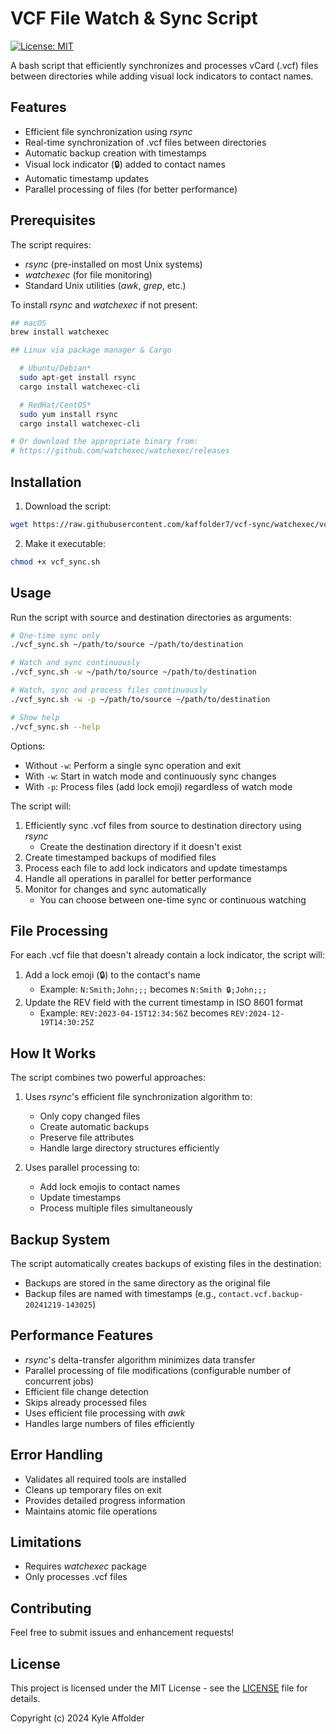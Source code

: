 # VCF File Watch & Sync Script

[![License: MIT](https://img.shields.io/badge/License-MIT-yellow.svg)](https://opensource.org/licenses/MIT)

A bash script that efficiently synchronizes and processes vCard (.vcf) files between directories while adding visual lock indicators to contact names.

## Features

- Efficient file synchronization using _rsync_
- Real-time synchronization of .vcf files between directories
- Automatic backup creation with timestamps
- Visual lock indicator (🔒) added to contact names
- Automatic timestamp updates
- Parallel processing of files (for better performance)

## Prerequisites

The script requires:

- _rsync_ (pre-installed on most Unix systems)
- _watchexec_ (for file monitoring)
- Standard Unix utilities (_awk_, _grep_, etc.)

To install _rsync_ and _watchexec_ if not present:

```bash
## macOS
brew install watchexec

## Linux via package manager & Cargo

  # Ubuntu/Debian*
  sudo apt-get install rsync
  cargo install watchexec-cli

  # RedHat/CentOS*
  sudo yum install rsync
  cargo install watchexec-cli

# Or download the appropriate binary from:
# https://github.com/watchexec/watchexec/releases
```

## Installation

1. Download the script:
```bash
wget https://raw.githubusercontent.com/kaffolder7/vcf-sync/watchexec/vcf_sync.sh
```

2. Make it executable:
```bash
chmod +x vcf_sync.sh
```

## Usage

Run the script with source and destination directories as arguments:

```bash
# One-time sync only
./vcf_sync.sh ~/path/to/source ~/path/to/destination

# Watch and sync continuously
./vcf_sync.sh -w ~/path/to/source ~/path/to/destination

# Watch, sync and process files continuously
./vcf_sync.sh -w -p ~/path/to/source ~/path/to/destination

# Show help
./vcf_sync.sh --help
```

Options:
- Without `-w`: Perform a single sync operation and exit
- With `-w`: Start in watch mode and continuously sync changes
- With `-p`: Process files (add lock emoji) regardless of watch mode

The script will:
1. Efficiently sync .vcf files from source to destination directory using _rsync_
      - Create the destination directory if it doesn't exist
2. Create timestamped backups of modified files
3. Process each file to add lock indicators and update timestamps
4. Handle all operations in parallel for better performance
5. Monitor for changes and sync automatically
      - You can choose between one-time sync or continuous watching

## File Processing

For each .vcf file that doesn't already contain a lock indicator, the script will:

1. Add a lock emoji (🔒) to the contact's name
   - Example: `N:Smith;John;;;` becomes `N:Smith 🔒;John;;;`
2. Update the REV field with the current timestamp in ISO 8601 format
   - Example: `REV:2023-04-15T12:34:56Z` becomes `REV:2024-12-19T14:30:25Z`

## How It Works

The script combines two powerful approaches:
1. Uses _rsync_'s efficient file synchronization algorithm to:
      - Only copy changed files
      - Create automatic backups
      - Preserve file attributes
      - Handle large directory structures efficiently

2. Uses parallel processing to:
      - Add lock emojis to contact names
      - Update timestamps
      - Process multiple files simultaneously

## Backup System

The script automatically creates backups of existing files in the destination:
- Backups are stored in the same directory as the original file
- Backup files are named with timestamps (e.g., `contact.vcf.backup-20241219-143025`)

## Performance Features

- _rsync_'s delta-transfer algorithm minimizes data transfer
- Parallel processing of file modifications (configurable number of concurrent jobs)
- Efficient file change detection
- Skips already processed files
- Uses efficient file processing with _awk_
- Handles large numbers of files efficiently

## Error Handling

- Validates all required tools are installed
- Cleans up temporary files on exit
- Provides detailed progress information
- Maintains atomic file operations

## Limitations

- Requires _watchexec_ package
- Only processes .vcf files

## Contributing

Feel free to submit issues and enhancement requests!

## License

This project is licensed under the MIT License - see the [LICENSE](LICENSE) file for details.

Copyright (c) 2024 Kyle Affolder